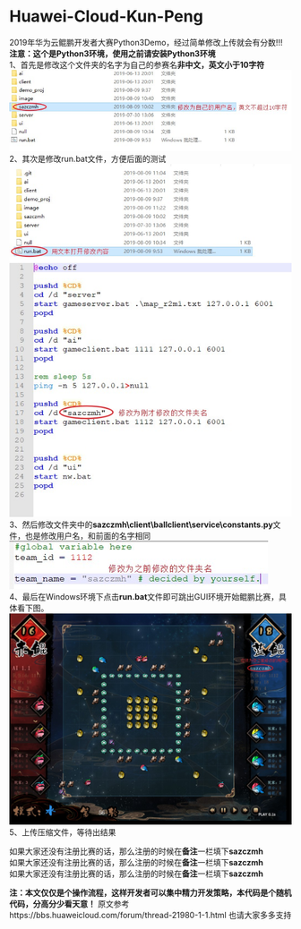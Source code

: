 # Huawei-Cloud-Kun-Peng
2019年华为云鲲鹏开发者大赛Python3Demo，经过简单修改上传就会有分数!!!  
**注意：这个是Python3环境，使用之前请安装Python3环境**  
1、首先是修改这个文件夹的名字为自己的参赛名**非中文，英文小于10字符**  
![image](https://github.com/sazczmh/Huawei-Cloud-Kun-Peng/blob/master/image/1%E4%BF%AE%E6%94%B9%E6%96%87%E4%BB%B6%E5%A4%B9%E5%90%8D.jpg)    
2、其次是修改run.bat文件，方便后面的测试    
![image](https://github.com/sazczmh/Huawei-Cloud-Kun-Peng/blob/master/image/2%E4%BF%AE%E6%94%B9run.bat.jpg)  
![image](https://github.com/sazczmh/Huawei-Cloud-Kun-Peng/blob/master/image/2%E4%BF%AE%E6%94%B9run.bat%E5%86%85%E5%AE%B9.jpg)    
3、然后修改文件夹中的**sazczmh\client\ballclient\service\constants.py**文件，也是修改用户名，和前面的名字相同  
![image](https://github.com/sazczmh/Huawei-Cloud-Kun-Peng/blob/master/image/3%E4%BF%AE%E6%94%B9%E7%94%A8%E6%88%B7%E5%90%8D.jpg)  
4、最后在Windows环境下点击**run.bat**文件即可跳出GUI环境开始鲲鹏比赛，具体看下图。  
![image](https://github.com/sazczmh/Huawei-Cloud-Kun-Peng/blob/master/image/5%E8%BF%90%E8%A1%8C%E4%BE%8B%E5%AD%90.jpg)    
5、上传压缩文件，等待出结果

如果大家还没有注册比赛的话，那么注册的时候在**备注**一栏填下**sazczmh**  
如果大家还没有注册比赛的话，那么注册的时候在**备注**一栏填下**sazczmh**  
如果大家还没有注册比赛的话，那么注册的时候在**备注**一栏填下**sazczmh**  

**注：本文仅仅是个操作流程，这样开发者可以集中精力开发策略，本代码是个随机代码，分高分少看天意！**
原文参考https://bbs.huaweicloud.com/forum/thread-21980-1-1.html   也请大家多多支持
